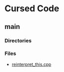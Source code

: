 # Cursed Code
## main


### Directories


### Files
* [reinterpret_this.cpp](reinterpret_this.cpp) 
